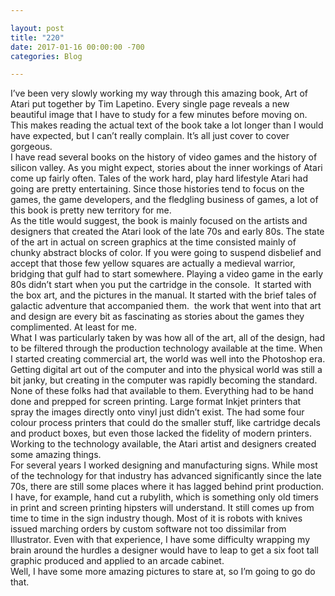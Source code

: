 ```yaml
---

layout: post  
title: "220"  
date: 2017-01-16 00:00:00 -700  
categories: Blog

---
```


I’ve been very slowly working my way through this amazing book, Art of Atari put together by Tim Lapetino. Every single page reveals a new beautiful image that I have to study for a few minutes before moving on. This makes reading the actual text of the book take a lot longer than I would have expected, but I can’t really complain. It’s all just cover to cover gorgeous.  
I have read several books on the history of video games and the history of silicon valley. As you might expect, stories about the inner workings of Atari come up fairly often. Tales of the work hard, play hard lifestyle Atari had going are pretty entertaining. Since those histories tend to focus on the games, the game developers, and the fledgling business of games, a lot of this book is pretty new territory for me.   
As the title would suggest, the book is mainly focused on the artists and designers that created the Atari look of the late 70s and early 80s. The state of the art in actual on screen graphics at the time consisted mainly of chunky abstract blocks of color. If you were going to suspend disbelief and accept that those few yellow squares are actually a medieval warrior, bridging that gulf had to start somewhere. Playing a video game in the early 80s didn’t start when you put the cartridge in the console.  It started with the box art, and the pictures in the manual. It started with the brief tales of galactic adventure that accompanied them.  the work that went into that art and design are every bit as fascinating as stories about the games they complimented. At least for me.   
What I was particularly taken by was how all of the art, all of the design, had to be filtered through the production technology available at the time. When I started creating commercial art, the world was well into the Photoshop era. Getting digital art out of the computer and into the physical world was still a bit janky, but creating in the computer was rapidly becoming the standard. None of these folks had that available to them. Everything had to be hand done and prepped for screen printing. Large format Inkjet printers that spray the images directly onto vinyl just didn’t exist. The had some four colour process printers that could do the smaller stuff, like cartridge decals and product boxes, but even those lacked the fidelity of modern printers. Working to the technology available, the Atari artist and designers created some amazing things.  
For several years I worked designing and manufacturing signs. While most of the technology for that industry has advanced significantly since the late 70s, there are still some places where it has lagged behind print production. I have, for example, hand cut a rubylith, which is something only old timers in print and screen printing hipsters will understand. It still comes up from time to time in the sign industry though. Most of it is robots with knives issued marching orders by custom software not too dissimilar from Illustrator. Even with that experience, I have some difficulty wrapping my brain around the hurdles a designer would have to leap to get a six foot tall graphic produced and applied to an arcade cabinet.   
Well, I have some more amazing pictures to stare at, so I’m going to go do that.  
 

